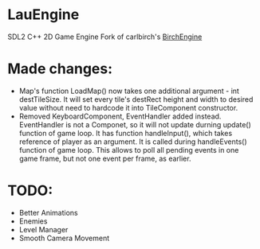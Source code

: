 # LauEngine
SDL2 C++ 2D Game Engine
Fork of carlbirch's [BirchEngine](https://github.com/carlbirch/BirchEngine)

# Made changes:
- Map's function LoadMap() now takes one additional argument - int destTileSize. It will set every tile's destRect height and width to desired value without need to hardcode it into TileComponent constructor.
- Removed KeyboardComponent, EventHandler added instead. EventHandler is not a Componet, so it will not update durning update() function of game loop. It has function handleInput(), which takes reference of player as an argument. It is called during handleEvents() function of game loop. This allows to poll all pending events in one game frame, but not one event per frame, as earlier.

# TODO:
- Better Animations
- Enemies
- Level Manager
- Smooth Camera Movement
